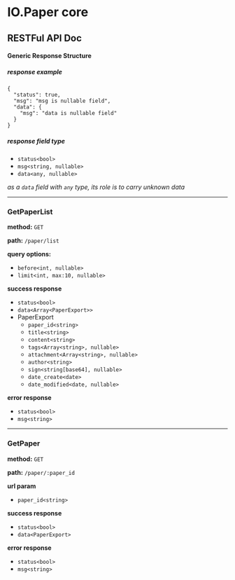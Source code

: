 # IO.Paper core

## RESTFul API Doc

#### Generic Response Structure
##### response example
```json5
{
  "status": true,
  "msg": "msg is nullable field",
  "data": {
    "msg": "data is nullable field"
  }
}
```
##### response field type
 - `status<bool>`
 - `msg<string, nullable>`
 - `data<any, nullable>`

_as a `data` field with `any` type, its role is to carry unknown data_

-------

### GetPaperList

**method:** `GET`

**path:** `/paper/list`

**query options:**
 - `before<int, nullable>`
 - `limit<int, max:10, nullable>`

**success response**
 - `status<bool>`
 - `data<Array<PaperExport>>`
 - PaperExport
    - `paper_id<string>`
    - `title<string>`
    - `content<string>`
    - `tags<Array<string>, nullable>`
    - `attachment<Array<string>, nullable>`
    - `author<string>`
    - `sign<string[base64], nullable>`
    - `date_create<date>`
    - `date_modified<date, nullable>`

**error response**
 - `status<bool>`
 - `msg<string>`

-------

### GetPaper

**method:** `GET`

**path:** `/paper/:paper_id`

**url param**
 - `paper_id<string>`

**success response**
 - `status<bool>`
 - `data<PaperExport>`

**error response**
 - `status<bool>`
 - `msg<string>`